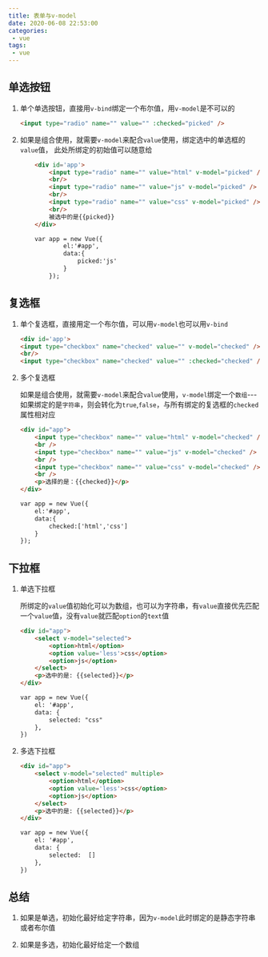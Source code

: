 ```yaml
---
title: 表单与v-­model
date: 2020-06-08 22:53:00
categories:
 - vue
tags:
 - vue
---
```



## 单选按钮
1. 单个单选按钮，直接用`v­-bind`绑定一个布尔值，用`v­-model`是不可以的

    ``` html
    <input type="radio" name="" value="" :checked="picked" />
    ```

2. 如果是组合使用，就需要`v-­model`来配合`value`使用，绑定选中的单选框的`value`值，
此处所绑定的初始值可以随意给
    ``` html
        <div id='app'>
            <input type="radio" name="" value="html" v-model="picked" />
            <br/>
            <input type="radio" name="" value="js" v-model="picked" />
            <br/>
            <input type="radio" name="" value="css" v-model="picked" />
            <br/>
            被选中的是{{picked}}
        </div>

        var app = new Vue({
                el:'#app',
                data:{
                    picked:'js'
                }
            });
    ```


## 复选框
1. 单个复选框，直接用定一个布尔值，可以用`v-­model`也可以用`v­-bind`
    ``` html
    <div id='app'>
    <input type="checkbox" name="checked" value="" v-model="checked" />
    <br/>
    <input type="checkbox" name="checked" value="" :checked="checked" />
    ```

2. 多个复选框

    如果是组合使用，就需要`v­-model`来配合`value`使用，`v­-model`绑定一个`数组`---如果绑定的是`字符串`，则会转化为`true`,`false`，与所有绑定的复选框的`checked`属性相对应

    ``` html
    <div id="app">
        <input type="checkbox" name="" value="html" v-model="checked" />   
        <br />
        <input type="checkbox" name="" value="js" v-model="checked" />  
        <br />
        <input type="checkbox" name="" value="css" v-model="checked" />
        <br />
        <p>选择的是：{{checked}}</p>
    </div>

    var app = new Vue({
        el:'#app',
        data:{
            checked:['html','css']
        }
    });
    ```

## 下拉框
1. 单选下拉框

    所绑定的`value`值初始化可以为数组，也可以为字符串，有`value`直接优先匹配一个`value`值，没有`value`就匹配`option`的`text`值

    ``` html
    <div id="app">
        <select v-model="selected">
            <option>html</option>
            <option value='less'>css</option>
            <option>js</option>
        </select>
        <p>选中的是: {{selected}}</p>
    </div>

    var app = new Vue({
        el: '#app',
        data: {
            selected: "css"
        },
    })
    ```

2. 多选下拉框

    ``` html
    <div id="app">
        <select v-model="selected" multiple>
            <option>html</option>
            <option value='less'>css</option>
            <option>js</option>
        </select>
        <p>选中的是: {{selected}}</p>
    </div>

    var app = new Vue({
        el: '#app',
        data: {
            selected:  []
        },
    })
    ```

## 总结
1. 如果是单选，初始化最好给定字符串，因为`v-­model`此时绑定的是静态字符串或者布尔值

2. 如果是多选，初始化最好给定一个数组


